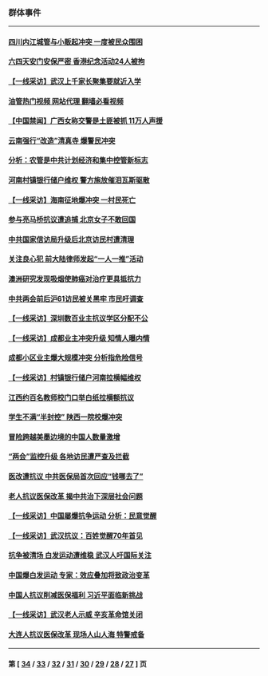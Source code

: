### 群体事件
---
#### [四川内江城管与小贩起冲突 一度被民众围困](../../pages/ncid279/n14015922.md?06161245) 
#### [六四天安门安保严密 香港纪念活动24人被拘](../../pages/ncid279/n14009800.md?06161245) 
#### [【一线采访】武汉上千家长聚集要就近入学](../../pages/ncid279/n14009497.md?06161245) 
#### [油管热门视频 网站代理 翻墙必看视频](http://138.2.39.72:81/youtube.html?epic-marker?06161245)
#### [【中国禁闻】广西女称交警是土匪被抓 11万人声援](../../pages/ncid279/n14006869.md?06161245) 
#### [云南强行“改造”清真寺 爆警民冲突](../../pages/ncid279/n14005561.md?06161245) 
#### [分析：农管是中共计划经济和集中控管新标志](../../pages/ncid279/n14000665.md?06161245) 
#### [河南村镇银行储户维权 警方施放催泪瓦斯驱散](../../pages/ncid279/n13998750.md?06161245) 
#### [【一线采访】海南征地爆冲突 一村民死亡](../../pages/ncid279/n13989137.md?06161245) 
#### [参与亮马桥抗议遭追捕 北京女子不敢回国](../../pages/ncid279/n13985420.md?06161245) 
#### [中共国家信访局升级后北京访民村遭清理](../../pages/ncid279/n13984826.md?06161245) 
#### [关注良心犯 前大陆律师发起“一人一推”活动](../../pages/ncid279/n13980524.md?06161245) 
#### [澳洲研究发现吸烟使肺癌对治疗更具抵抗力](../../pages/ncid279/n13977762.md?06161245) 
#### [中共两会前后沪61访民被关黑牢 市民吁调查](../../pages/ncid279/n13976054.md?06161245) 
#### [【一线采访】深圳数百业主抗议学区分配不公](../../pages/ncid279/n13976680.md?06161245) 
#### [【一线采访】成都业主冲突升级 知情人曝内情](../../pages/ncid279/n13965289.md?06161245) 
#### [成都小区业主爆大规模冲突 分析指危险信号](../../pages/ncid279/n13964520.md?06161245) 
#### [【一线采访】村镇银行储户河南拉横幅维权](../../pages/ncid279/n13964555.md?06161245) 
#### [江西约百名教师校门口举白纸拉横额抗议](../../pages/ncid279/n13958579.md?06161245) 
#### [学生不满“半封控” 陕西一院校爆冲突](../../pages/ncid279/n13946647.md?06161245) 
#### [冒险跨越美墨边境的中国人数量激增](../../pages/ncid279/n13946742.md?06161245) 
#### [“两会”监控升级 各地访民遭严查及拦截](../../pages/ncid279/n13942702.md?06161245) 
#### [医改遭抗议 中共医保局首次回应“钱哪去了”](../../pages/ncid279/n13938290.md?06161245) 
#### [老人抗议医保改革 揭中共治下深层社会问题](../../pages/ncid279/n13934963.md?06161245) 
#### [【一线采访】中国屡爆抗争运动 分析：民意觉醒](../../pages/ncid279/n13934024.md?06161245) 
#### [【一线采访】武汉抗议：百姓觉醒70年首见](../../pages/ncid279/n13931265.md?06161245) 
#### [抗争被清场 白发运动遭维稳 武汉人吁国际关注](../../pages/ncid279/n13931147.md?06161245) 
#### [中国爆白发运动 专家：效应叠加将致政治变革](../../pages/ncid279/n13931004.md?06161245) 
#### [中国人抗议削减医保福利 习近平面临新挑战](../../pages/ncid279/n13930530.md?06161245) 
#### [【一线采访】武汉老人示威 辛亥革命馆关闭](../../pages/ncid279/n13930368.md?06161245) 
#### [大连人抗议医保改革 现场人山人海 特警戒备](../../pages/ncid279/n13930248.md?06161245) 

---
#### 第 [ [34](./34.md?06161245) / [33](./33.md?06161245) / [32](./32.md?06161245) / [31](./31.md?06161245) / [30](./30.md?06161245) / [29](./29.md?06161245) / [28](./28.md?06161245) / [27](./27.md?06161245) ] 页
